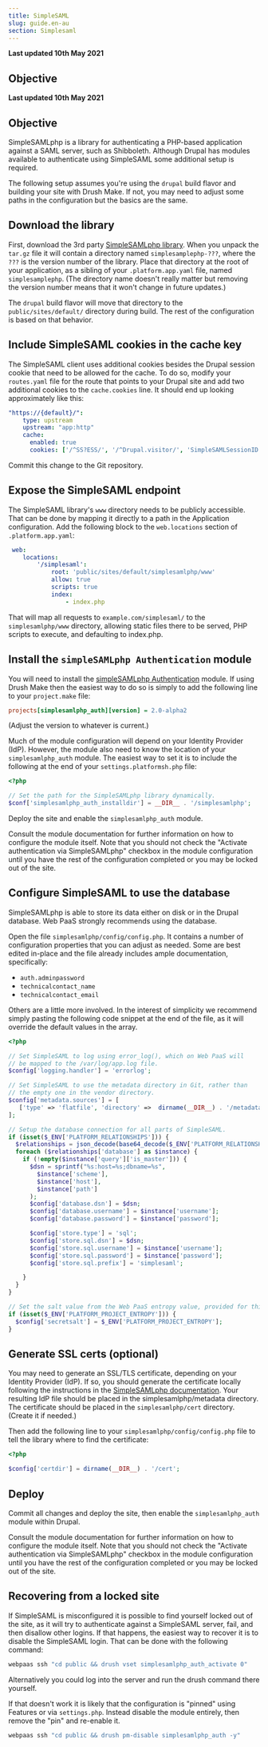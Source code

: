```yaml
---
title: SimpleSAML
slug: guide.en-au
section: Simplesaml
---
```


**Last updated 10th May 2021**



## Objective  

**Last updated 10th May 2021**



## Objective  

SimpleSAMLphp is a library for authenticating a PHP-based application against a SAML server, such as Shibboleth.  Although Drupal has modules available to authenticate using SimpleSAML some additional setup is required.

The following setup assumes you're using the `drupal` build flavor and building your site with Drush Make.  If not, you may need to adjust some paths in the configuration but the basics are the same.

## Download the library

First, download the 3rd party [SimpleSAMLphp library](https://simplesamlphp.org/download).  When you unpack the `tar.gz` file it will contain a directory named `simplesamplephp-???`, where the `???` is the version number of the library.  Place that directory at the root of your application, as a sibling of your `.platform.app.yaml` file, named `simplesamplephp`.  (The directory name doesn't really matter but removing the version number means that it won't change in future updates.)

The `drupal` build flavor will move that directory to the `public/sites/default/` directory during build.  The rest of the configuration is based on that behavior.

## Include SimpleSAML cookies in the cache key

The SimpleSAML client uses additional cookies besides the Drupal session cookie that need to be allowed for the cache.  To do so, modify your `routes.yaml` file for the route that points to your Drupal site and add two additional cookies to the `cache.cookies` line.  It should end up looking approximately like this:

```yaml
"https://{default}/":
    type: upstream
    upstream: "app:http"
    cache:
      enabled: true
      cookies: ['/^SS?ESS/', '/^Drupal.visitor/', 'SimpleSAMLSessionID', 'SimpleSAMLAuthToken']
```

Commit this change to the Git repository.

## Expose the SimpleSAML endpoint

The SimpleSAML library's `www` directory needs to be publicly accessible.  That can be done by mapping it directly to a path in the Application configuration.  Add the following block to the `web.locations` section of `.platform.app.yaml`:

```yaml
 web:
    locations:
        '/simplesaml':
            root: 'public/sites/default/simplesamlphp/www'
            allow: true
            scripts: true
            index:
                - index.php
```

That will map all requests to `example.com/simplesaml/` to the `simplesamlphp/www` directory, allowing static files there to be served, PHP scripts to execute, and defaulting to index.php.

## Install the `simpleSAMLphp Authentication` module

You will need to install the [simpleSAMLphp Authentication](https://www.drupal.org/project/simplesamlphp_auth) module.  If using Drush Make then the easiest way to do so is simply to add the following line to your `project.make` file:

```ini
projects[simplesamlphp_auth][version] = 2.0-alpha2
```

(Adjust the version to whatever is current.)

Much of the module configuration will depend on your Identity Provider (IdP).  However, the module also need to know the location of your `simplesamlphp_auth` module.  The easiest way to set it is to include the following at the end of your `settings.platformsh.php` file:

```php
<?php

// Set the path for the SimpleSAMLphp library dynamically.
$conf['simplesamlphp_auth_installdir'] = __DIR__ . '/simplesamlphp';
```

Deploy the site and enable the `simplesamlphp_auth` module.

Consult the module documentation for further information on how to configure the module itself.  Note that you should not check the "Activate authentication via SimpleSAMLphp" checkbox in the module configuration until you have the rest of the configuration completed or you may be locked out of the site.

## Configure SimpleSAML to use the database

SimpleSAMLphp is able to store its data either on disk or in the Drupal database.  Web PaaS strongly recommends using the database.

Open the file `simplesamlphp/config/config.php`.  It contains a number of configuration properties that you can adjust as needed.  Some are best edited in-place and the file already includes ample documentation, specifically:

* `auth.adminpassword`
* `technicalcontact_name`
* `technicalcontact_email`

Others are a little more involved.  In the interest of simplicity we recommend simply pasting the following code snippet at the end of the file, as it will override the default values in the array.

```php
<?php

// Set SimpleSAML to log using error_log(), which on Web PaaS will
// be mapped to the /var/log/app.log file.
$config['logging.handler'] = 'errorlog';

// Set SimpleSAML to use the metadata directory in Git, rather than
// the empty one in the vendor directory.
$config['metadata.sources'] = [
   ['type' => 'flatfile', 'directory' =>  dirname(__DIR__) . '/metadata'],
];

// Setup the database connection for all parts of SimpleSAML.
if (isset($_ENV['PLATFORM_RELATIONSHIPS'])) {
  $relationships = json_decode(base64_decode($_ENV['PLATFORM_RELATIONSHIPS']), TRUE);
  foreach ($relationships['database'] as $instance) {
    if (!empty($instance['query']['is_master'])) {
      $dsn = sprintf("%s:host=%s;dbname=%s",
        $instance['scheme'],
        $instance['host'],
        $instance['path']
      );
      $config['database.dsn'] = $dsn;
      $config['database.username'] = $instance['username'];
      $config['database.password'] = $instance['password'];

      $config['store.type'] = 'sql';
      $config['store.sql.dsn'] = $dsn;
      $config['store.sql.username'] = $instance['username'];
      $config['store.sql.password'] = $instance['password'];
      $config['store.sql.prefix'] = 'simplesaml';

    }
  }
}

// Set the salt value from the Web PaaS entropy value, provided for this purpose.
if (isset($_ENV['PLATFORM_PROJECT_ENTROPY'])) {
  $config['secretsalt'] = $_ENV['PLATFORM_PROJECT_ENTROPY'];
}
```

## Generate SSL certs (optional)

You may need to generate an SSL/TLS certificate, depending on your Identity Provider (IdP).  If so, you should generate the certificate locally following the instructions in the [SimpleSAMLphp documentation](https://simplesamlphp.org/docs/stable/simplesamlphp-sp).  Your resulting IdP file should be placed in the simplesamlphp/metadata directory.  The certificate should be placed in the `simplesamlphp/cert` directory.  (Create it if needed.)

Then add the following line to your `simplesamlphp/config/config.php` file to tell the library where to find the certificate:

```php
<?php

$config['certdir'] = dirname(__DIR__) . '/cert';
```

## Deploy

Commit all changes and deploy the site, then enable the `simplesamlphp_auth` module within Drupal.

Consult the module documentation for further information on how to configure the module itself.  Note that you should not check the "Activate authentication via SimpleSAMLphp" checkbox in the module configuration until you have the rest of the configuration completed or you may be locked out of the site.

## Recovering from a locked site

If SimpleSAML is misconfigured it is possible to find yourself locked out of the site, as it will try to authenticate against a SimpleSAML server, fail, and then disallow other logins.  If that happens, the easiest way to recover it is to disable the SimpleSAML login.  That can be done with the following command:

```bash
webpaas ssh "cd public && drush vset simplesamlphp_auth_activate 0"
```

Alternatively you could log into the server and run the drush command there yourself.

If that doesn't work it is likely that the configuration is "pinned" using Features or via `settings.php`.  Instead disable the module entirely, then remove the "pin" and re-enable it.

```bash
webpaas ssh "cd public && drush pm-disable simplesamlphp_auth -y"
```
